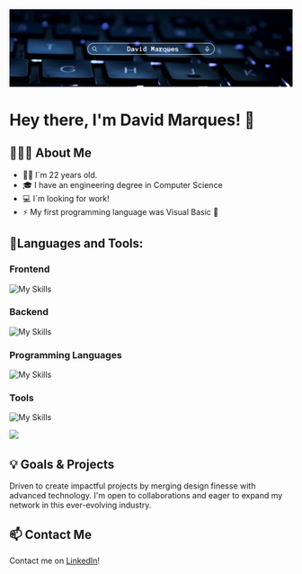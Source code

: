 <link rel="stylesheet" type='text/css' href="https://cdn.jsdelivr.net/gh/devicons/devicon@latest/devicon.min.css" />
<img src="./bannerV3.png"/>

# Hey there, I'm David Marques! 👋

## 👨🏻‍💻 About Me

- 👨🏽 I´m 22 years old.
- 🎓 I have an engineering degree in Computer Science
- 💻 I´m looking for work!
- ⚡ My first programming language was Visual Basic 👀

## 🔨Languages and Tools:
  ### Frontend
  ![My Skills](https://skillicons.dev/icons?i=html,css,js,react,bootstrap,react,tailwind,threejs)

  ### Backend
  ![My Skills](https://skillicons.dev/icons?i=laravel,mysql,postgres,nodejs,php,sqlite)

  ### Programming Languages
  ![My Skills](https://skillicons.dev/icons?i=c,cs,cpp,py,ts)

  ### Tools
  ![My Skills](https://skillicons.dev/icons?i=bitbucket,blender,dotnet,git,postman,vscode)
  <br>


  
<img src="https://cdn.jsdelivr.net/gh/devicons/devicon@latest/icons/apache/apache-original.svg" h="48px" w="48px" />
                           

## 💡 Goals & Projects

Driven to create impactful projects by merging design finesse with advanced technology. I'm open to collaborations and eager to expand my network in this ever-evolving industry.

## 📫 Contact Me

Contact me on [LinkedIn](https://www.linkedin.com/in/davidsmarques)!
